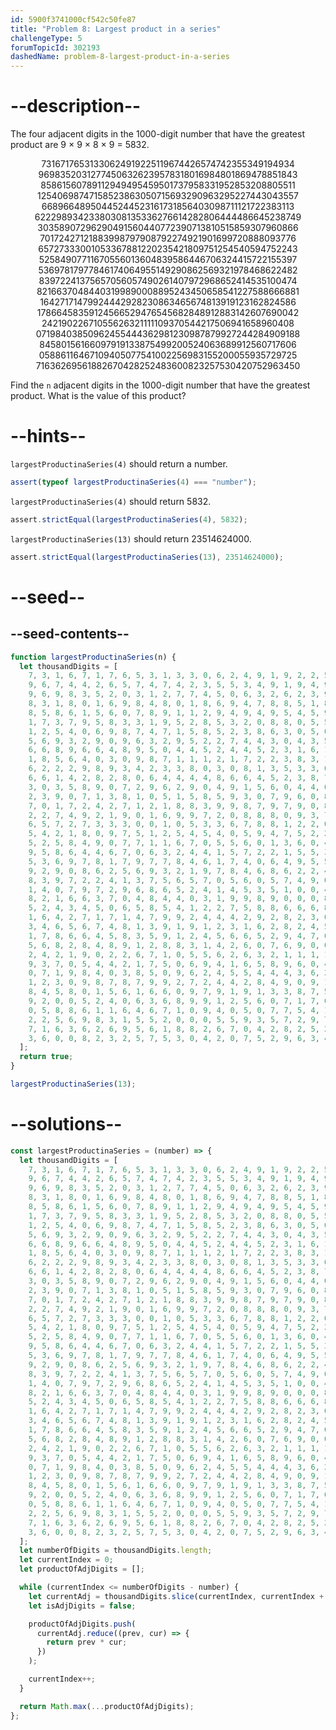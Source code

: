 ```yaml
---
id: 5900f3741000cf542c50fe87
title: "Problem 8: Largest product in a series"
challengeType: 5
forumTopicId: 302193
dashedName: problem-8-largest-product-in-a-series
---
```


# --description--

The four adjacent digits in the 1000-digit number that have the greatest product are 9 × 9 × 8 × 9 = 5832.

<div style='text-align: center;'>73167176531330624919225119674426574742355349194934</div>
<div style='text-align: center;'>96983520312774506326239578318016984801869478851843</div>
<div style='text-align: center;'>85861560789112949495459501737958331952853208805511</div>
<div style='text-align: center;'>12540698747158523863050715693290963295227443043557</div>
<div style='text-align: center;'>66896648950445244523161731856403098711121722383113</div>
<div style='text-align: center;'>62229893423380308135336276614282806444486645238749</div>
<div style='text-align: center;'>30358907296290491560440772390713810515859307960866</div>
<div style='text-align: center;'>70172427121883998797908792274921901699720888093776</div>
<div style='text-align: center;'>65727333001053367881220235421809751254540594752243</div>
<div style='text-align: center;'>52584907711670556013604839586446706324415722155397</div>
<div style='text-align: center;'>53697817977846174064955149290862569321978468622482</div>
<div style='text-align: center;'>83972241375657056057490261407972968652414535100474</div>
<div style='text-align: center;'>82166370484403199890008895243450658541227588666881</div>
<div style='text-align: center;'>16427171479924442928230863465674813919123162824586</div>
<div style='text-align: center;'>17866458359124566529476545682848912883142607690042</div>
<div style='text-align: center;'>24219022671055626321111109370544217506941658960408</div>
<div style='text-align: center;'>07198403850962455444362981230987879927244284909188</div>
<div style='text-align: center;'>84580156166097919133875499200524063689912560717606</div>
<div style='text-align: center;'>05886116467109405077541002256983155200055935729725</div>
<div style='text-align: center;'>71636269561882670428252483600823257530420752963450</div>

Find the `n` adjacent digits in the 1000-digit number that have the greatest product. What is the value of this product?

# --hints--

`largestProductinaSeries(4)` should return a number.

```js
assert(typeof largestProductinaSeries(4) === "number");
```

`largestProductinaSeries(4)` should return 5832.

```js
assert.strictEqual(largestProductinaSeries(4), 5832);
```

`largestProductinaSeries(13)` should return 23514624000.

```js
assert.strictEqual(largestProductinaSeries(13), 23514624000);
```

# --seed--

## --seed-contents--

```js
function largestProductinaSeries(n) {
  let thousandDigits = [
    7, 3, 1, 6, 7, 1, 7, 6, 5, 3, 1, 3, 3, 0, 6, 2, 4, 9, 1, 9, 2, 2, 5, 1, 1,
    9, 6, 7, 4, 4, 2, 6, 5, 7, 4, 7, 4, 2, 3, 5, 5, 3, 4, 9, 1, 9, 4, 9, 3, 4,
    9, 6, 9, 8, 3, 5, 2, 0, 3, 1, 2, 7, 7, 4, 5, 0, 6, 3, 2, 6, 2, 3, 9, 5, 7,
    8, 3, 1, 8, 0, 1, 6, 9, 8, 4, 8, 0, 1, 8, 6, 9, 4, 7, 8, 8, 5, 1, 8, 4, 3,
    8, 5, 8, 6, 1, 5, 6, 0, 7, 8, 9, 1, 1, 2, 9, 4, 9, 4, 9, 5, 4, 5, 9, 5, 0,
    1, 7, 3, 7, 9, 5, 8, 3, 3, 1, 9, 5, 2, 8, 5, 3, 2, 0, 8, 8, 0, 5, 5, 1, 1,
    1, 2, 5, 4, 0, 6, 9, 8, 7, 4, 7, 1, 5, 8, 5, 2, 3, 8, 6, 3, 0, 5, 0, 7, 1,
    5, 6, 9, 3, 2, 9, 0, 9, 6, 3, 2, 9, 5, 2, 2, 7, 4, 4, 3, 0, 4, 3, 5, 5, 7,
    6, 6, 8, 9, 6, 6, 4, 8, 9, 5, 0, 4, 4, 5, 2, 4, 4, 5, 2, 3, 1, 6, 1, 7, 3,
    1, 8, 5, 6, 4, 0, 3, 0, 9, 8, 7, 1, 1, 1, 2, 1, 7, 2, 2, 3, 8, 3, 1, 1, 3,
    6, 2, 2, 2, 9, 8, 9, 3, 4, 2, 3, 3, 8, 0, 3, 0, 8, 1, 3, 5, 3, 3, 6, 2, 7,
    6, 6, 1, 4, 2, 8, 2, 8, 0, 6, 4, 4, 4, 4, 8, 6, 6, 4, 5, 2, 3, 8, 7, 4, 9,
    3, 0, 3, 5, 8, 9, 0, 7, 2, 9, 6, 2, 9, 0, 4, 9, 1, 5, 6, 0, 4, 4, 0, 7, 7,
    2, 3, 9, 0, 7, 1, 3, 8, 1, 0, 5, 1, 5, 8, 5, 9, 3, 0, 7, 9, 6, 0, 8, 6, 6,
    7, 0, 1, 7, 2, 4, 2, 7, 1, 2, 1, 8, 8, 3, 9, 9, 8, 7, 9, 7, 9, 0, 8, 7, 9,
    2, 2, 7, 4, 9, 2, 1, 9, 0, 1, 6, 9, 9, 7, 2, 0, 8, 8, 8, 0, 9, 3, 7, 7, 6,
    6, 5, 7, 2, 7, 3, 3, 3, 0, 0, 1, 0, 5, 3, 3, 6, 7, 8, 8, 1, 2, 2, 0, 2, 3,
    5, 4, 2, 1, 8, 0, 9, 7, 5, 1, 2, 5, 4, 5, 4, 0, 5, 9, 4, 7, 5, 2, 2, 4, 3,
    5, 2, 5, 8, 4, 9, 0, 7, 7, 1, 1, 6, 7, 0, 5, 5, 6, 0, 1, 3, 6, 0, 4, 8, 3,
    9, 5, 8, 6, 4, 4, 6, 7, 0, 6, 3, 2, 4, 4, 1, 5, 7, 2, 2, 1, 5, 5, 3, 9, 7,
    5, 3, 6, 9, 7, 8, 1, 7, 9, 7, 7, 8, 4, 6, 1, 7, 4, 0, 6, 4, 9, 5, 5, 1, 4,
    9, 2, 9, 0, 8, 6, 2, 5, 6, 9, 3, 2, 1, 9, 7, 8, 4, 6, 8, 6, 2, 2, 4, 8, 2,
    8, 3, 9, 7, 2, 2, 4, 1, 3, 7, 5, 6, 5, 7, 0, 5, 6, 0, 5, 7, 4, 9, 0, 2, 6,
    1, 4, 0, 7, 9, 7, 2, 9, 6, 8, 6, 5, 2, 4, 1, 4, 5, 3, 5, 1, 0, 0, 4, 7, 4,
    8, 2, 1, 6, 6, 3, 7, 0, 4, 8, 4, 4, 0, 3, 1, 9, 9, 8, 9, 0, 0, 0, 8, 8, 9,
    5, 2, 4, 3, 4, 5, 0, 6, 5, 8, 5, 4, 1, 2, 2, 7, 5, 8, 8, 6, 6, 6, 8, 8, 1,
    1, 6, 4, 2, 7, 1, 7, 1, 4, 7, 9, 9, 2, 4, 4, 4, 2, 9, 2, 8, 2, 3, 0, 8, 6,
    3, 4, 6, 5, 6, 7, 4, 8, 1, 3, 9, 1, 9, 1, 2, 3, 1, 6, 2, 8, 2, 4, 5, 8, 6,
    1, 7, 8, 6, 6, 4, 5, 8, 3, 5, 9, 1, 2, 4, 5, 6, 6, 5, 2, 9, 4, 7, 6, 5, 4,
    5, 6, 8, 2, 8, 4, 8, 9, 1, 2, 8, 8, 3, 1, 4, 2, 6, 0, 7, 6, 9, 0, 0, 4, 2,
    2, 4, 2, 1, 9, 0, 2, 2, 6, 7, 1, 0, 5, 5, 6, 2, 6, 3, 2, 1, 1, 1, 1, 1, 0,
    9, 3, 7, 0, 5, 4, 4, 2, 1, 7, 5, 0, 6, 9, 4, 1, 6, 5, 8, 9, 6, 0, 4, 0, 8,
    0, 7, 1, 9, 8, 4, 0, 3, 8, 5, 0, 9, 6, 2, 4, 5, 5, 4, 4, 4, 3, 6, 2, 9, 8,
    1, 2, 3, 0, 9, 8, 7, 8, 7, 9, 9, 2, 7, 2, 4, 4, 2, 8, 4, 9, 0, 9, 1, 8, 8,
    8, 4, 5, 8, 0, 1, 5, 6, 1, 6, 6, 0, 9, 7, 9, 1, 9, 1, 3, 3, 8, 7, 5, 4, 9,
    9, 2, 0, 0, 5, 2, 4, 0, 6, 3, 6, 8, 9, 9, 1, 2, 5, 6, 0, 7, 1, 7, 6, 0, 6,
    0, 5, 8, 8, 6, 1, 1, 6, 4, 6, 7, 1, 0, 9, 4, 0, 5, 0, 7, 7, 5, 4, 1, 0, 0,
    2, 2, 5, 6, 9, 8, 3, 1, 5, 5, 2, 0, 0, 0, 5, 5, 9, 3, 5, 7, 2, 9, 7, 2, 5,
    7, 1, 6, 3, 6, 2, 6, 9, 5, 6, 1, 8, 8, 2, 6, 7, 0, 4, 2, 8, 2, 5, 2, 4, 8,
    3, 6, 0, 0, 8, 2, 3, 2, 5, 7, 5, 3, 0, 4, 2, 0, 7, 5, 2, 9, 6, 3, 4, 5, 0,
  ];
  return true;
}

largestProductinaSeries(13);
```

# --solutions--

```js
const largestProductinaSeries = (number) => {
  let thousandDigits = [
    7, 3, 1, 6, 7, 1, 7, 6, 5, 3, 1, 3, 3, 0, 6, 2, 4, 9, 1, 9, 2, 2, 5, 1, 1,
    9, 6, 7, 4, 4, 2, 6, 5, 7, 4, 7, 4, 2, 3, 5, 5, 3, 4, 9, 1, 9, 4, 9, 3, 4,
    9, 6, 9, 8, 3, 5, 2, 0, 3, 1, 2, 7, 7, 4, 5, 0, 6, 3, 2, 6, 2, 3, 9, 5, 7,
    8, 3, 1, 8, 0, 1, 6, 9, 8, 4, 8, 0, 1, 8, 6, 9, 4, 7, 8, 8, 5, 1, 8, 4, 3,
    8, 5, 8, 6, 1, 5, 6, 0, 7, 8, 9, 1, 1, 2, 9, 4, 9, 4, 9, 5, 4, 5, 9, 5, 0,
    1, 7, 3, 7, 9, 5, 8, 3, 3, 1, 9, 5, 2, 8, 5, 3, 2, 0, 8, 8, 0, 5, 5, 1, 1,
    1, 2, 5, 4, 0, 6, 9, 8, 7, 4, 7, 1, 5, 8, 5, 2, 3, 8, 6, 3, 0, 5, 0, 7, 1,
    5, 6, 9, 3, 2, 9, 0, 9, 6, 3, 2, 9, 5, 2, 2, 7, 4, 4, 3, 0, 4, 3, 5, 5, 7,
    6, 6, 8, 9, 6, 6, 4, 8, 9, 5, 0, 4, 4, 5, 2, 4, 4, 5, 2, 3, 1, 6, 1, 7, 3,
    1, 8, 5, 6, 4, 0, 3, 0, 9, 8, 7, 1, 1, 1, 2, 1, 7, 2, 2, 3, 8, 3, 1, 1, 3,
    6, 2, 2, 2, 9, 8, 9, 3, 4, 2, 3, 3, 8, 0, 3, 0, 8, 1, 3, 5, 3, 3, 6, 2, 7,
    6, 6, 1, 4, 2, 8, 2, 8, 0, 6, 4, 4, 4, 4, 8, 6, 6, 4, 5, 2, 3, 8, 7, 4, 9,
    3, 0, 3, 5, 8, 9, 0, 7, 2, 9, 6, 2, 9, 0, 4, 9, 1, 5, 6, 0, 4, 4, 0, 7, 7,
    2, 3, 9, 0, 7, 1, 3, 8, 1, 0, 5, 1, 5, 8, 5, 9, 3, 0, 7, 9, 6, 0, 8, 6, 6,
    7, 0, 1, 7, 2, 4, 2, 7, 1, 2, 1, 8, 8, 3, 9, 9, 8, 7, 9, 7, 9, 0, 8, 7, 9,
    2, 2, 7, 4, 9, 2, 1, 9, 0, 1, 6, 9, 9, 7, 2, 0, 8, 8, 8, 0, 9, 3, 7, 7, 6,
    6, 5, 7, 2, 7, 3, 3, 3, 0, 0, 1, 0, 5, 3, 3, 6, 7, 8, 8, 1, 2, 2, 0, 2, 3,
    5, 4, 2, 1, 8, 0, 9, 7, 5, 1, 2, 5, 4, 5, 4, 0, 5, 9, 4, 7, 5, 2, 2, 4, 3,
    5, 2, 5, 8, 4, 9, 0, 7, 7, 1, 1, 6, 7, 0, 5, 5, 6, 0, 1, 3, 6, 0, 4, 8, 3,
    9, 5, 8, 6, 4, 4, 6, 7, 0, 6, 3, 2, 4, 4, 1, 5, 7, 2, 2, 1, 5, 5, 3, 9, 7,
    5, 3, 6, 9, 7, 8, 1, 7, 9, 7, 7, 8, 4, 6, 1, 7, 4, 0, 6, 4, 9, 5, 5, 1, 4,
    9, 2, 9, 0, 8, 6, 2, 5, 6, 9, 3, 2, 1, 9, 7, 8, 4, 6, 8, 6, 2, 2, 4, 8, 2,
    8, 3, 9, 7, 2, 2, 4, 1, 3, 7, 5, 6, 5, 7, 0, 5, 6, 0, 5, 7, 4, 9, 0, 2, 6,
    1, 4, 0, 7, 9, 7, 2, 9, 6, 8, 6, 5, 2, 4, 1, 4, 5, 3, 5, 1, 0, 0, 4, 7, 4,
    8, 2, 1, 6, 6, 3, 7, 0, 4, 8, 4, 4, 0, 3, 1, 9, 9, 8, 9, 0, 0, 0, 8, 8, 9,
    5, 2, 4, 3, 4, 5, 0, 6, 5, 8, 5, 4, 1, 2, 2, 7, 5, 8, 8, 6, 6, 6, 8, 8, 1,
    1, 6, 4, 2, 7, 1, 7, 1, 4, 7, 9, 9, 2, 4, 4, 4, 2, 9, 2, 8, 2, 3, 0, 8, 6,
    3, 4, 6, 5, 6, 7, 4, 8, 1, 3, 9, 1, 9, 1, 2, 3, 1, 6, 2, 8, 2, 4, 5, 8, 6,
    1, 7, 8, 6, 6, 4, 5, 8, 3, 5, 9, 1, 2, 4, 5, 6, 6, 5, 2, 9, 4, 7, 6, 5, 4,
    5, 6, 8, 2, 8, 4, 8, 9, 1, 2, 8, 8, 3, 1, 4, 2, 6, 0, 7, 6, 9, 0, 0, 4, 2,
    2, 4, 2, 1, 9, 0, 2, 2, 6, 7, 1, 0, 5, 5, 6, 2, 6, 3, 2, 1, 1, 1, 1, 1, 0,
    9, 3, 7, 0, 5, 4, 4, 2, 1, 7, 5, 0, 6, 9, 4, 1, 6, 5, 8, 9, 6, 0, 4, 0, 8,
    0, 7, 1, 9, 8, 4, 0, 3, 8, 5, 0, 9, 6, 2, 4, 5, 5, 4, 4, 4, 3, 6, 2, 9, 8,
    1, 2, 3, 0, 9, 8, 7, 8, 7, 9, 9, 2, 7, 2, 4, 4, 2, 8, 4, 9, 0, 9, 1, 8, 8,
    8, 4, 5, 8, 0, 1, 5, 6, 1, 6, 6, 0, 9, 7, 9, 1, 9, 1, 3, 3, 8, 7, 5, 4, 9,
    9, 2, 0, 0, 5, 2, 4, 0, 6, 3, 6, 8, 9, 9, 1, 2, 5, 6, 0, 7, 1, 7, 6, 0, 6,
    0, 5, 8, 8, 6, 1, 1, 6, 4, 6, 7, 1, 0, 9, 4, 0, 5, 0, 7, 7, 5, 4, 1, 0, 0,
    2, 2, 5, 6, 9, 8, 3, 1, 5, 5, 2, 0, 0, 0, 5, 5, 9, 3, 5, 7, 2, 9, 7, 2, 5,
    7, 1, 6, 3, 6, 2, 6, 9, 5, 6, 1, 8, 8, 2, 6, 7, 0, 4, 2, 8, 2, 5, 2, 4, 8,
    3, 6, 0, 0, 8, 2, 3, 2, 5, 7, 5, 3, 0, 4, 2, 0, 7, 5, 2, 9, 6, 3, 4, 5, 0,
  ];
  let numberOfDigits = thousandDigits.length;
  let currentIndex = 0;
  let productOfAdjDigits = [];

  while (currentIndex <= numberOfDigits - number) {
    let currentAdj = thousandDigits.slice(currentIndex, currentIndex + number);
    let isAdjDigits = false;

    productOfAdjDigits.push(
      currentAdj.reduce((prev, cur) => {
        return prev * cur;
      })
    );

    currentIndex++;
  }

  return Math.max(...productOfAdjDigits);
};
```
